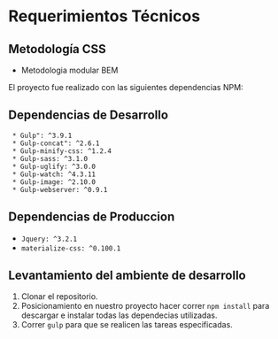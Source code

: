 # Requerimientos Técnicos

## Metodología CSS

* Metodologia modular BEM

El proyecto fue realizado con las siguientes dependencias NPM:

## Dependencias de Desarrollo
```
 * Gulp": ^3.9.1
 * Gulp-concat": ^2.6.1
 * Gulp-minify-css: ^1.2.4
 * Gulp-sass: ^3.1.0
 * Gulp-uglify: ^3.0.0
 * Gulp-watch: ^4.3.11
 * Gulp-image: ^2.10.0
 * Gulp-webserver: ^0.9.1
```
## Dependencias de Produccion
* `Jquery: ^3.2.1`
* `materialize-css: ^0.100.1`

## Levantamiento del ambiente de desarrollo
1. Clonar el repositorio.
2. Posicionamiento en nuestro proyecto hacer correr `npm install` para descargar e instalar todas las dependecias utilizadas.
3. Correr `gulp` para que se realicen las tareas especificadas.